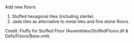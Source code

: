 Add new floors:

1. Stuffed hexagonal tiles (including sterile).
2. Jade tiles as alternative to metal tiles and fine stone floors.

Credit: Fluffy for Stuffed Floor (Assemblies/StuffedFloors.dll & Defs/Floors/Base.xml).